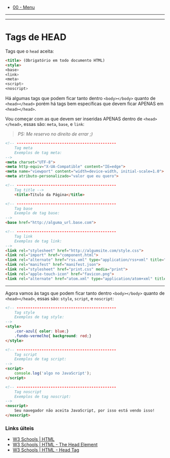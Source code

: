 - [00 - Menu](00-menu.md)

--------------

--------------

# Tags de HEAD

Tags que o `head` aceita:

```html
<title> (Obrigatório em todo documento HTML)
<style>
<base>
<link>
<meta>
<script>
<noscript>
```

Há algumas tags que podem ficar tanto dentro `<body></body>` quanto de `<head></head>` porém há tags bem específicas que devem ficar APENAS em `<head></head>`.

Vou começar com as que devem ser inseridas APENAS dentro de `<head></head>`, essas são: `meta`, `base`, e `link`:

> _PS: Me reservo no direito de errar ;)_

```html
<!-- --------------------------------------------
    Tag meta
    Exemplos de tag meta:
-->
<meta charset="UTF-8">
<meta http-equiv="X-UA-Compatible" content="IE=edge">
<meta name="viewport" content="width=device-width, initial-scale=1.0">
<meta atributo-personalizado="valor que eu quero">

<!-- --------------------------------------------
    Tag title -->
    <title>Título da Página</title>

<!-- --------------------------------------------
    Tag base
    Exemplo de tag base:
-->
<base href="http://alguma_url.base.com">

<!-- --------------------------------------------
    Tag link
    Exemplos de tag link:
-->
<link rel="stylesheet" href="http://algumsite.com/style.css">
<link rel="import" href="component.html">
<link rel="alternate" href="rss.xml" type="application/rss+xml" title="RSS">
<link rel="manifest" href="manifest.json">
<link rel="stylesheet" href="print.css" media="print">
<link rel="apple-touch-icon" href="favicon.png">
<link rel="alternate" href="atom.xml" type="application/atom+xml" title="Atom">


```

---

Agora vamos às tags que podem ficar tanto dentro `<body></body>` quanto de `<head></head>`, essas são: `style`, `script`, e `noscript`:

```html
<!-- --------------------------------------------
    Tag style
    Exemplos de tag style:
-->
<style>
    .cor-azul{ color: blue;}
    .fundo-vermelho{ background: red;}
</style>

<!-- --------------------------------------------
    Tag script
    Exemplos de tag script:
-->
<script>
    console.log('algo no JavaScript');
</script>

<!-- --------------------------------------------
    Tag noscript
    Exemplos de tag noscript:
-->
<noscript>
    Seu navegador não aceita JavaScript, por isso está vendo isso!
</noscript>
```


### Links úiteis

- [W3 Schools | HTML](https://www.w3schools.com/html)
- [W3 Schools | HTML - The Head Element](https://www.w3schools.com/html/html_head.asp)
- [W3 Schools | HTML - Head Tag](https://www.w3schools.com/tags/tag_head.asp)